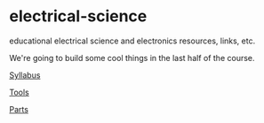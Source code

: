 # electrical-science
educational electrical science and electronics resources, links, etc.

We're going to build some cool things in the last half of the course.

[Syllabus](syllabus.md)

[Tools](tools.md)

[Parts](parts.html)

[comment]: # (This is a comment, it will not be included)
[comment]: # (This is a comment, it will not be included)

